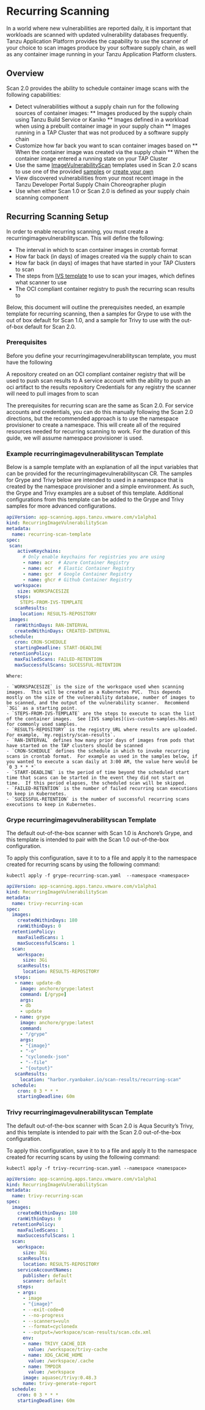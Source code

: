 # Recurring Scanning

In a world where new vulnerabilities are reported daily, it is important that workloads are scanned with updated vulnerability databases frequently.  Tanzu Application Platform provides the capability to use the scanner of your choice to scan images produce by your software supply chain, as well as any container image running in your Tanzu Application Platform clusters.

## <a id="overview"></a>Overview

Scan 2.0 provides the ability to schedule container image scans with the following capabilities:

*  Detect vulnerabilities without a supply chain run for the following sources of container images:
** Images produced by the supply chain using Tanzu Build Service or Kaniko
** Images defined in a workload when using a prebuilt container image in your supply chain
** Images running in a TAP Cluster that was not produced by a software supply chain
* Customize how far back you want to scan container images based on
** When the container image was created via the supply chain
** When the container image entered a running state on your TAP Cluster
* Use the same [ImageVulnerabilityScan]() templates used in Scan 2.0 scans to use one of the provided [samples](scst-scan/ivs-custom-samples.hbs.md) or [create your own](scst-scan/ivs-create-your-own.hbs.md)
* View discovered vulnerabilities from your most recent image in the Tanzu Developer Portal Supply Chain Choreographer plugin
* Use when either Scan 1.0 or Scan 2.0 is defined as your supply chain scanning component

## <a id="recurring-scanning-setup"></a>Recurring Scanning Setup

In order to enable recurring scanning, you must create a recurringimagevulnerabilityscan.  This will define the following:

* The interval in which to scan container images in crontab format
* How far back (in days) of images created via the supply chain to scan
* How far back (in days) of images that have started in your TAP Clusters to scan
* The steps from [IVS template]() to use to scan your images, which defines what scanner to use
* The OCI compliant container registry to push the recurring scan results to

Below, this document will outline the prerequisites needed, an example template for recurring scanning, then a samples for Grype to use with the out of box default for Scan 1.0, and a sample for Trivy to use with the out-of-box default for Scan 2.0.

### <a id="preqrequisites"></a>Prerequisites

Before you define your recurringimagevulnerabilityscan template, you must have the following

A repository created on an OCI compliant container registry that will be used to push scan results to
A service account with the ability to push an oci artifact to the results repository
Credentials for any registry the scanner will need to pull images from to scan

The prerequisites for recurring scan are the same as Scan 2.0.  For service accounts and credentials, you can do this manually following the Scan 2.0 directions, but the recommended approach is to use the  namespace provisioner to create a namespace.  This will create all of the required resources needed for recurring scanning to work.  For the duration of this guide, we will assume namespace provisioner is used.

### <a id="example-template"></a>Example recurringimagevulnerabilityscan Template

Below is a sample template with an explanation of all the input variables that can be provided for the recurringimagevulnerabilityscan CR.  The samples for Grype and Trivy below are intended to used in a namespace that is created by the namespace provisioner and a simple environment.  As such, the Grype and Trivy examples are a subset of this template.  Additional configurations from this template can be added to the Grype and Trivy samples for more advanced configurations.  

```yaml
apiVersion: app-scanning.apps.tanzu.vmware.com/v1alpha1
kind: RecurringImageVulnerabilityScan
metadata:
  name: recurring-scan-template
spec:
 scan:
    activeKeychains:
      # Only enable keychains for registries you are using
      - name: acr  # Azure Container Registry
      - name: ecr  # Elastic Container Registry
      - name: gcr  # Google Container Registry
      - name: ghcr # Github Container Registry
   workspace:
    size: WORKSPACESIZE
   steps:
     STEPS-FROM-IVS-TEMPLATE
   scanResults:
     location: RESULTS-REPOSITORY
 images:
   ranWithinDays: RAN-INTERVAL
   createdWithinDays: CREATED-INTERVAL
 schedule:
   cron: CRON-SCHEDULE
   startingDeadline: START-DEADLINE
 retentionPolicy:
   maxFailedScans: FAILED-RETENTION
   maxSuccessfulScans: SUCESSFUL-RETENTION
```

    Where:

    - `WORKSPACESIZE` is the size of the workspace used when scanning images.  This will be created as a Kubernetes PVC.  This depends mostly on the size of the vulnerability database, number of images to be scanned, and the output of the vulnerability scanner.  Recommend `3Gi` as a starting point. 
    - `STEPS-FROM-IVS-TEMPLATE` are the steps to execute to scan the list of the container images.  See [IVS samples](ivs-custom-samples.hbs.md) for commonly used samples.
    - `RESULTS-REPOSITORY` is the registry URL where results are uploaded. For example, `my.registry/scan-results`.
    - `RAN-INTERVAL` defines how many prior days of images from pods that have started on the TAP clusters should be scanned
    - `CRON-SCHEDULE` defines the schedule in which to invoke recurring scans in crontab format.  For example as used in the samples below, if you wanted to execute a scan daily at 3:00 AM, the value here would be `0 3 * * *`
    - `START-DEADLINE` is the period of time beyond the scheduled start time that scans can be started in the event they did not start on time.  If this period elapses, the scheduled scan will be skipped.
    - `FAILED-RETENTION` is the number of failed recurring scan executions to keep in Kubernetes.
    - `SUCESSFUL-RETENTION` is the number of successful recurring scans executions to keep in Kubernetes.  


### <a id="grype-rivs-template"></a>Grype recurringimagevulnerabilityscan Template

The default out-of-the-box scanner with Scan 1.0 is Anchore’s Grype, and this template is intended to pair with the Scan 1.0 out-of-the-box configuration.

To apply this configuration, save it to to a file and apply it to the namespace created for recurring scans by using the following command:

```console
kubectl apply -f grype-recurring-scan.yaml  --namespace <namespace>
```

```yaml
apiVersion: app-scanning.apps.tanzu.vmware.com/v1alpha1
kind: RecurringImageVulnerabilityScan
metadata:
  name: trivy-recurring-scan
spec:
  images:
    createdWithinDays: 180
    ranWithinDays: 0
  retentionPolicy:
    maxFailedScans: 1
    maxSuccessfulScans: 1
  scan:
    workspace:
      size: 3Gi
    scanResults:
      location: RESULTS-REPOSITORY
   steps:
   - name: update-db
     image: anchore/grype:latest
     command: [/grype]
     args:
     - db
     - update
   - name: grype
     image: anchore/grype:latest
     command:
     - "/grype"
     args:
     - "{image}"
     - "-o"
     - "cyclonedx-json"
     - "--file"
     - "{output}"
   scanResults:
     location: "harbor.ryanbaker.io/scan-results/recurring-scan"
  schedule:
    cron: 0 3 * * *
    startingDeadline: 60m

```

### <a id="trivy-rivs-template"></a>Trivy recurringimagevulnerabilityscan Template

The default out-of-the-box scanner with Scan 2.0 is Aqua Security’s Trivy, and this template is intended to pair with the Scan 2.0 out-of-the-box configuration.

To apply this configuration, save it to to a file and apply it to the namespace created for recurring scans by using the following command:

```console
kubectl apply -f trivy-recurring-scan.yaml --namespace <namespace>
```

```yaml
apiVersion: app-scanning.apps.tanzu.vmware.com/v1alpha1
kind: RecurringImageVulnerabilityScan
metadata:
  name: trivy-recurring-scan
spec:
  images:
    createdWithinDays: 180
    ranWithinDays: 0
  retentionPolicy:
    maxFailedScans: 1
    maxSuccessfulScans: 1
  scan:
    workspace:
      size: 3Gi
    scanResults:
      location: RESULTS-REPOSITORY
    serviceAccountNames:
      publisher: default
      scanner: default
    steps:
    - args:
      - image
      - "{image}"
      - --exit-code=0
      - --no-progress
      - --scanners=vuln
      - --format=cyclonedx
      - --output=/workspace/scan-results/scan.cdx.xml
      env:
      - name: TRIVY_CACHE_DIR
        value: /workspace/trivy-cache
      - name: XDG_CACHE_HOME
        value: /workspace/.cache
      - name: TMPDIR
        value: /workspace
      image: aquasec/trivy:0.48.3
      name: trivy-generate-report
  schedule:
    cron: 0 3 * * *
    startingDeadline: 60m
```